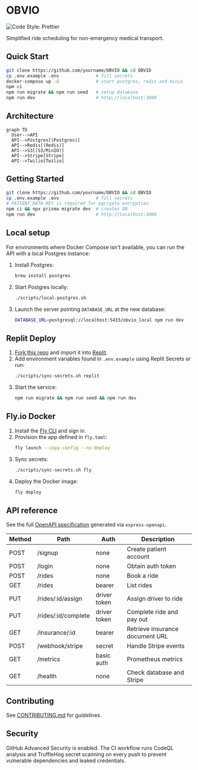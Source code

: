 # OBVIO

![Code Style: Prettier](https://img.shields.io/badge/code_style-prettier-ff69b4.svg)

Simplified ride scheduling for non-emergency medical transport.

## Quick Start

```bash
git clone https://github.com/yourname/OBVIO && cd OBVIO
cp .env.example .env              # fill secrets
docker-compose up -d              # start postgres, redis and minio
npm ci
npm run migrate && npm run seed   # setup database
npm run dev                       # http://localhost:3000
```

## Architecture

```mermaid
graph TD
  User-->API
  API-->Postgres[(Postgres)]
  API-->Redis[(Redis)]
  API-->S3[(S3/MinIO)]
  API-->Stripe[Stripe]
  API-->Twilio[Twilio]
```

## Getting Started

```bash
git clone https://github.com/yourname/OBVIO && cd OBVIO
cp .env.example .env              # fill secrets
# PATIENT_DATA_KEY is required for pgcrypto encryption
npm ci && npx prisma migrate dev  # creates DB
npm run dev                       # http://localhost:3000
```

## Local setup

For environments where Docker Compose isn't available, you can run the API with a
local Postgres instance:

1. Install Postgres:
   ```bash
   brew install postgres
   ```
2. Start Postgres locally:
   ```bash
   ./scripts/local-postgres.sh
   ```
3. Launch the server pointing `DATABASE_URL` at the new database:
   ```bash
   DATABASE_URL=postgresql://localhost:5433/obvio_local npm run dev
   ```

## Replit Deploy

1. [Fork this repo](https://github.com/yourname/OBVIO) and import it into [Replit](https://replit.com).
2. Add environment variables found in `.env.example` using Replit Secrets or run:
   ```bash
   ./scripts/sync-secrets.sh replit
   ```
3. Start the service:
   ```bash
   npm run migrate && npm run seed && npm run dev
   ```

## Fly.io Docker

1. Install the [Fly CLI](https://fly.io/docs/flyctl/install/) and sign in.
2. Provision the app defined in `fly.toml`:
   ```bash
   fly launch --copy-config --no-deploy
   ```
3. Sync secrets:
   ```bash
   ./scripts/sync-secrets.sh fly
   ```
4. Deploy the Docker image:
   ```bash
   fly deploy
   ```

## API reference

See the full [OpenAPI specification](ops/api.yaml) generated via `express-openapi`.

| Method | Path                | Auth         | Description                     |
| ------ | ------------------- | ------------ | ------------------------------- |
| POST   | /signup             | none         | Create patient account          |
| POST   | /login              | none         | Obtain auth token               |
| POST   | /rides              | none         | Book a ride                     |
| GET    | /rides              | bearer       | List rides                      |
| PUT    | /rides/:id/assign   | driver token | Assign driver to ride           |
| PUT    | /rides/:id/complete | driver token | Complete ride and pay out       |
| GET    | /insurance/:id      | bearer       | Retrieve insurance document URL |
| POST   | /webhook/stripe     | secret       | Handle Stripe events            |
| GET    | /metrics            | basic auth   | Prometheus metrics              |
| GET    | /health             | none         | Check database and Stripe       |

## Contributing

See [CONTRIBUTING.md](CONTRIBUTING.md) for guidelines.

## Security

GitHub Advanced Security is enabled. The CI workflow runs CodeQL analysis and
TruffleHog secret scanning on every push to prevent vulnerable dependencies and
leaked credentials.
